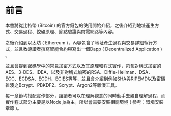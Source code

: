 # 前言

本書將從比特幣 \(Bitcoin\) 的官方錢包的使用開始介紹，之後介紹到地址產生方式、交易過程、挖礦原理、節點驗證與閃電網路等內容。

之後介紹到以太坊 \( Ethereum \)，內容包含了地址產生過程與交易詳細執行方式，並且教導讀者撰寫智能合約與寫出一個Dapp \( Decentralized Application \) 。

並且會提到密碼學中的常見加密方式以及其原理和程式實作，包含對稱式加密的AES、3-DES、IDEA，以及非對稱式加密的RSA、Diffie-Hellman、DSA、ECC、ECDSA、ECDH、ECIES等等，並且會介紹到例如SHA與RIPEMD以及密碼雜湊之Bcrypt、PBKDF2、Scrypt、Argon2等雜湊工具。

每一章節均搭配實作部分，讓讀者可以在理解觀念的同時動手去親自理解過程，而實作程式部分主要是以Node.js為主，所以會需要安裝相關環境 \( 參考：環境安裝章節 \)。

